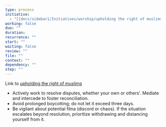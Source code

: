 ```yaml
---
type: process
initiative:
  - "[[docs/sidebar1/Initiatives/worship/upholding the right of muslims|upholding the right of muslims]]"
working: false
due: ""
duration: 
recurrence: ""
start: ""
waiting: false
review: ""
file: ""
context: ""
dependency: ""
step: ""
---
```


Link to [upholding the right of muslims](docs/sidebar1/Initiatives/worship/upholding%20the%20right%20of%20muslims.md)

- Actively work to resolve disputes, whether your own or others'. Mediate and intercede to foster reconciliation.
- Avoid prolonged boycotting; do not let it exceed three days.
- Be vigilant about potential fitna (discord or chaos). If the situation escalates beyond resolution, prioritize withdrawing and distancing yourself from it.


